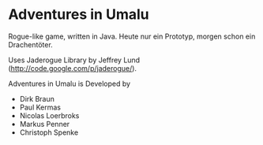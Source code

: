 Adventures in Umalu
========

Rogue-like game, written in Java. Heute nur ein Prototyp, morgen schon ein Drachentöter.

Uses Jaderogue Library by Jeffrey Lund (http://code.google.com/p/jaderogue/).

Adventures in Umalu is Developed by
* Dirk Braun
* Paul Kermas
* Nicolas Loerbroks
* Markus Penner
* Christoph Spenke
